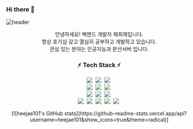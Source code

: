 ### Hi there 👋
![header](https://capsule-render.vercel.app/api?type=rounded&color=gradient&text=Hithere👋%20%20&height=300&fontSize=100&textBg=true)
<!--
**heejae101/heejae101** is a ✨ _special_ ✨ repository because its `README.md` (this file) appears on your GitHub profile.

Here are some ideas to get you started:

- 🔭 I’m currently working on ...
- 🌱 I’m currently learning ...
- 👯 I’m looking to collaborate on ...
- 🤔 I’m looking for help with ...
- 💬 Ask me about ...
- 📫 How to reach me: ...
- 😄 Pronouns: ...
- ⚡ Fun fact: ...
-->

<div align="center">
  <p>
    안녕하세요! 벡엔드 개발자 채희재입니다.<br>
    항상 호기심 갖고 열심히 공부하고 개발하고 있습니다.<br>
    관심 있는 분야는 인공지능과 분산서버 입니다. 
  </p>
</div>

<h3 align="center">⚡ Tech Stack ⚡</h3>
<p align="center">
  <img src="https://img.shields.io/badge/Html-E34F26?style=flat-square&logo=Html&logoColor=white"/>&nbsp
  <img src="https://img.shields.io/badge/Css-1572B6?style=flat-square&logo=css&logoColor=white"/>&nbsp
  <img src="https://img.shields.io/badge/Javascript-ffb13b?style=flat-square&logo=javascript&logoColor=white"/>&nbsp
  <br>
  <img src="https://img.shields.io/badge/Java-007396?style=flat-square&logo=Java&logoColor=white"/>&nbsp
  <img src="https://img.shields.io/badge/Spring-6DB33F?style=flat-square&logo=Spring&logoColor=white"/></a>&nbsp
  <img src="https://img.shields.io/badge/SpringBoot-6DB33F?style=flat-square&logo=SpringBoot&logoColor=white"/></a>&nbsp 
  <br> 
  <img src="https://img.shields.io/badge/Python-3766AB?style=flat-square&logo=Python&logoColor=white"/>&nbsp
  <img src="https://img.shields.io/badge/Flask-000000?style=flat-square&logo=flask&logoColor=white"/>&nbsp
  <img src="https://img.shields.io/badge/Django-092E20?style=flat-square&logo=Django&logoColor=white"/></a>&nbsp
  <br>
  <img src="https://img.shields.io/badge/Redis-DC382D?style=flat-square&logo=Redis&logoColor=white"/></a>&nbsp
  <img src="https://img.shields.io/badge/Mysql-E6B91E?style=flat-square&logo=MySql&logoColor=white"/></a>&nbsp
  <img src="https://img.shields.io/badge/AWS-232F3E?style=flat-square&logo=AmazonAWS&logoColor=white"/></a>&nbsp 
  <img src="https://img.shields.io/badge/Docker-2496ED?style=flat-square&logo=Docker&logoColor=white"/></a>&nbsp 
  <img src="https://img.shields.io/badge/Jenkins-D24939?style=flat-square&logo=Jenkins&logoColor=white"/></a>&nbsp 
</p>
<div align=center>
  [![heejae101's GitHub stats](https://github-readme-stats.vercel.app/api?username=heejae101&show_icons=true&theme=radical)]
</div>
